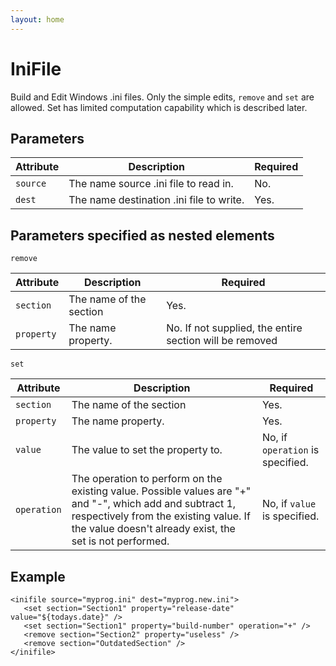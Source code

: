 ```yaml
---
layout: home
---
```

IniFile
=======

Build and Edit Windows .ini files. Only the simple edits, `remove` and `set` are allowed. Set has limited computation capability which is described later.

Parameters
----------

| Attribute | Description                              | Required |
|-----------|------------------------------------------|----------|
| `source`  | The name source .ini file to read in.    | No.      |
| `dest`  | The name destination .ini file to write. | Yes.     |

Parameters specified as nested elements
---------------------------------------

`remove`

| Attribute | Description             | Required                                                |
|-----------|-------------------------|---------------------------------------------------------|
| `section`  | The name of the section | Yes.                                                    |
| `property`  | The name property.      | No. If not supplied, the entire section will be removed |

`set`

| Attribute | Description                                                                                                                                                                                                    | Required                         |
|-----------|----------------------------------------------------------------------------------------------------------------------------------------------------------------------------------------------------------------|----------------------------------|
| `section`  | The name of the section                                                                                                                                                                                        | Yes.                             |
| `property`  | The name property.                                                                                                                                                                                             | Yes.                             |
| `value`  | The value to set the property to.                                                                                                                                                                              | No, if `operation` is specified. |
| `operation`  | The operation to perform on the existing value. Possible values are "+" and "-", which add and subtract 1, respectively from the existing value. If the value doesn't already exist, the set is not performed. | No, if `value` is specified.     |

Example
-------

    <inifile source="myprog.ini" dest="myprog.new.ini">
       <set section="Section1" property="release-date" value="${todays.date}" />
       <set section="Section1" property="build-number" operation="+" />
       <remove section="Section2" property="useless" />
       <remove section="OutdatedSection" />
    </inifile>

